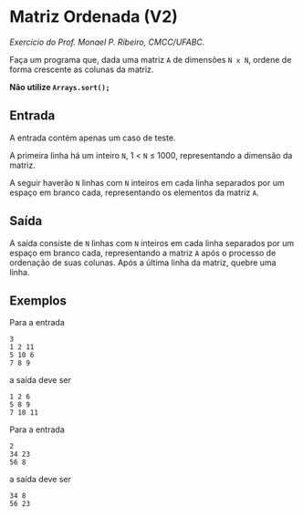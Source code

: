 # Matriz Ordenada (V2)
*Exercício do Prof. Monael P. Ribeiro, CMCC/UFABC.*

Faça um programa que, dada uma matriz `A` de dimensões
`N x N`, ordene de forma crescente as colunas da matriz.

**Não utilize `Arrays.sort();`**

## Entrada

A entrada contém apenas um caso de teste.

A primeira linha há um inteiro `N`, 1 < `N` ≤ 1000, representando
a dimensão da matriz.

A seguir haverão `N` linhas com `N` inteiros em cada linha separados
por um espaço em branco cada, representando os elementos da matriz
`A`.

## Saída

A saída consiste de `N` linhas com `N` inteiros em cada linha separados
por um espaço em branco cada, representando a matriz `A` após o processo
de ordenação de suas colunas. Após a última linha da matriz, quebre uma
linha.

## Exemplos

Para a entrada

    3
    1 2 11
    5 10 6
    7 8 9

a saída deve ser

    1 2 6
    5 8 9
    7 10 11

Para a entrada

    2
    34 23
    56 8

a saída deve ser

    34 8
    56 23